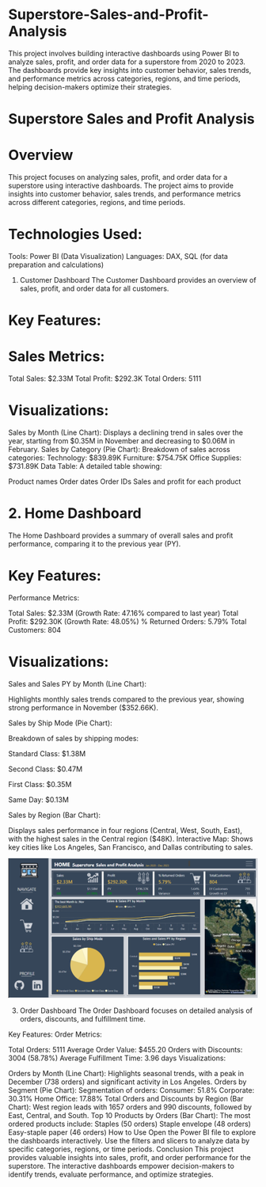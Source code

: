 # Superstore-Sales-and-Profit-Analysis
This project involves building interactive dashboards using Power BI to analyze sales, profit, and order data for a superstore from 2020 to 2023. The dashboards provide key insights into customer behavior, sales trends, and performance metrics across categories, regions, and time periods, helping decision-makers optimize their strategies.

# Superstore Sales and Profit Analysis

# Overview
This project focuses on analyzing sales, profit, and order data for a superstore using interactive dashboards. The project aims to provide insights into customer behavior, sales trends, and performance metrics across different categories, regions, and time periods.

# Technologies Used:
Tools: Power BI (Data Visualization)
Languages: DAX, SQL (for data preparation and calculations)
1. Customer Dashboard
The Customer Dashboard provides an overview of sales, profit, and order data for all customers.

# Key Features:

# Sales Metrics:
Total Sales: $2.33M
Total Profit: $292.3K
Total Orders: 5111

# Visualizations:
Sales by Month (Line Chart):
Displays a declining trend in sales over the year, starting from $0.35M in November and decreasing to $0.06M in February.
Sales by Category (Pie Chart):
Breakdown of sales across categories:
Technology: $839.89K
Furniture: $754.75K
Office Supplies: $731.89K
Data Table:
A detailed table showing:

Product names
Order dates
Order IDs
Sales and profit for each product

# 2. Home Dashboard
The Home Dashboard provides a summary of overall sales and profit performance, comparing it to the previous year (PY).

# Key Features:
Performance Metrics:

Total Sales: $2.33M (Growth Rate: 47.16% compared to last year)
Total Profit: $292.30K (Growth Rate: 48.05%)
% Returned Orders: 5.79%
Total Customers: 804

# Visualizations:

Sales and Sales PY by Month (Line Chart): 

Highlights monthly sales trends compared to the previous year, showing strong performance in November ($352.66K).

Sales by Ship Mode (Pie Chart):

Breakdown of sales by shipping modes:

Standard Class: $1.38M

Second Class: $0.47M

First Class: $0.35M

Same Day: $0.13M

Sales by Region (Bar Chart):

Displays sales performance in four regions (Central, West, South, East), with the highest sales in the Central region ($48K).
Interactive Map:
Shows key cities like Los Angeles, San Francisco, and Dallas contributing to sales.

![Home.png](Home.png)


3. Order Dashboard
The Order Dashboard focuses on detailed analysis of orders, discounts, and fulfillment time.

Key Features:
Order Metrics:

Total Orders: 5111
Average Order Value: $455.20
Orders with Discounts: 3004 (58.78%)
Average Fulfillment Time: 3.96 days
Visualizations:

Orders by Month (Line Chart):
Highlights seasonal trends, with a peak in December (738 orders) and significant activity in Los Angeles.
Orders by Segment (Pie Chart):
Segmentation of orders:
Consumer: 51.8%
Corporate: 30.31%
Home Office: 17.88%
Total Orders and Discounts by Region (Bar Chart):
West region leads with 1657 orders and 990 discounts, followed by East, Central, and South.
Top 10 Products by Orders (Bar Chart):
The most ordered products include:
Staples (50 orders)
Staple envelope (48 orders)
Easy-staple paper (46 orders)
How to Use
Open the Power BI file to explore the dashboards interactively.
Use the filters and slicers to analyze data by specific categories, regions, or time periods.
Conclusion
This project provides valuable insights into sales, profit, and order performance for the superstore. The interactive dashboards empower decision-makers to identify trends, evaluate performance, and optimize strategies.

